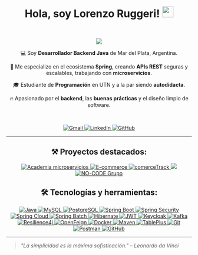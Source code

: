 <h1 align="center">
Hola, soy Lorenzo Ruggeri!
  <a href="https://github.com/lorenzoR22" target="_blank">
    <img src="https://media.giphy.com/media/hvRJCLFzcasrR4ia7z/giphy.gif" width="30">
  </a>
</h1>

<br/>
<p align="center">
  <a href="https://github.com/lorenzoR22">
    <img src="https://readme-typing-svg.herokuapp.com?lines=Desarrollador+Java;Estudiante+de+Programacion+en+UTN;Autodidacta&center=true&width=380&height=45">
  </a>
</p>

<div align="center">
<p>💻 Soy <strong>Desarrollador Backend Java</strong> de Mar del Plata, Argentina.</p>
<p>🌱 Me especializo en el ecosistema <strong>Spring</strong>, creando <strong>APIs REST</strong> seguras y escalables, trabajando con <strong>microservicios</strong>.</p>
<p>🎓 Estudiante de <strong>Programación</strong> en UTN y a la par siendo <strong>autodidacta</strong>.</p>
<p>🔥 Apasionado por el <strong>backend</strong>, las <strong>buenas prácticas</strong> y el diseño limpio de software.</p>
</div>

<br/>

<p align="center">
  <a href="mailto:lorenzor431@gmail.com">
    <img src="https://img.shields.io/badge/gmail-%23EA4335.svg?style=plastic&logo=gmail&logoColor=white" alt="Gmail"/>
  </a>
  <a href="https://www.linkedin.com/in/lorenzo22/">
    <img src="https://img.shields.io/badge/linkedin-%230A66C2.svg?style=plastic&logo=linkedin&logoColor=white" alt="LinkedIn"/>
  </a>
  <a href="https://github.com/lorenzoR22">
    <img src="https://img.shields.io/badge/github-%23181717.svg?style=plastic&logo=github&logoColor=white" alt="GitHub"/>
  </a>
</p>

---

<h2 align="center">
  ⚒️ Proyectos destacados:
</h2>

<div align="center">
  <p>
    <a href="https://github.com/lorenzoR22/Academia-microservicios.git">
      <img src="https://github-readme-stats.vercel.app/api/pin/?username=lorenzoR22&repo=Academia-microservicios&title_color=ffffff&text_color=dddddd&bg_color=0d1117&icon_color=6DB33F" alt="Academia microservicios" />
    </a>
    <a href="https://github.com/lorenzoR22/E-commerce.git">
      <img src="https://github-readme-stats.vercel.app/api/pin/?username=lorenzoR22&repo=E-commerce&title_color=ffffff&text_color=dddddd&bg_color=0d1117&icon_color=6DB33F" alt="E-commerce" />
    </a>
    <a href="https://github.com/lorenzoR22/comerceTrack.git">
      <img src="https://github-readme-stats.vercel.app/api/pin/?username=lorenzoR22&repo=comerceTrack&title_color=ffffff&text_color=dddddd&bg_color=0d1117&icon_color=6DB33F" alt="comerceTrack" />
    </a>
    <a href="https://github.com/lorenzoR22/auth-api.git">
      <img src="https://github-readme-stats.vercel.app/api/pin/?username=lorenzoR22&repo=auth-api&title_color=ffffff&text_color=dddddd&bg_color=0d1117&icon_color=6DB33F" />
    </a>
    <a href="https://github.com/nericarrera/NO-CODE---Grupo.git">
      <img src="https://github-readme-stats.vercel.app/api/pin/?username=nericarrera&repo=NO-CODE---Grupo&title_color=ffffff&text_color=dddddd&bg_color=0d1117&icon_color=6DB33F" alt="NO-CODE Grupo" />
    </a>
  </p>
</div>


<h2 align="center">
  🛠️ Tecnologías y herramientas:
</h2>

<p align="center">
  <a href="https://www.java.com">
    <img alt="Java" src="https://img.shields.io/badge/Java-%23b07219.svg?style=for-the-badge&logo=java&logoColor=white"/>
  </a>
  <a href="https://www.mysql.com">
    <img alt="MySQL" src="https://img.shields.io/badge/MySQL-00758F?style=for-the-badge&logo=mysql&logoColor=white"/>
  </a>
  <a href="https://www.postgresql.org/">
    <img alt="PostgreSQL" src="https://img.shields.io/badge/PostgreSQL-316192?style=for-the-badge&logo=postgresql&logoColor=white"/>
  </a>
  <a href="https://spring.io/">
    <img alt="Spring Boot" src="https://img.shields.io/badge/Spring_Boot-6DB33F?style=for-the-badge&logo=springboot&logoColor=white"/>
  </a>
  <a href="https://spring.io/projects/spring-security">
    <img alt="Spring Security" src="https://img.shields.io/badge/Spring_Security-6DB33F?style=for-the-badge&logo=springsecurity&logoColor=white"/>
  </a>
  <a href="https://spring.io/projects/spring-cloud">
    <img alt="Spring Cloud" src="https://img.shields.io/badge/Spring_Cloud-6DB33F?style=for-the-badge&logo=spring&logoColor=white"/>
  </a>
  <a href="https://spring.io/projects/spring-batch">
    <img alt="Spring Batch" src="https://img.shields.io/badge/Spring_Batch-6DB33F?style=for-the-badge&logo=spring&logoColor=white"/>
  </a>
  <a href="https://hibernate.org/">
    <img alt="Hibernate" src="https://img.shields.io/badge/Hibernate-59666C?style=for-the-badge&logo=hibernate&logoColor=white"/>
  </a>
  <a href="https://jwt.io/">
    <img alt="JWT" src="https://img.shields.io/badge/JWT-black?style=for-the-badge&logo=JSON%20web%20tokens"/>
  </a>
  <a href="https://www.keycloak.org/">
    <img alt="Keycloak" src="https://img.shields.io/badge/Keycloak-0072C6?style=for-the-badge"/>
  </a>
  <a href="https://kafka.apache.org/">
    <img alt="Kafka" src="https://img.shields.io/badge/Kafka-231F20?style=for-the-badge&logo=apachekafka&logoColor=white"/>
  </a>
  <a href="https://resilience4j.readme.io/">
    <img alt="Resilience4j" src="https://img.shields.io/badge/Resilience4j-23B0BE?style=for-the-badge"/>
  </a>
  <a href="https://docs.spring.io/spring-cloud-openfeign/">
    <img alt="OpenFeign" src="https://img.shields.io/badge/OpenFeign-46A2F1?style=for-the-badge"/>
  </a>
  <a href="https://www.docker.com/">
    <img alt="Docker" src="https://img.shields.io/badge/Docker-2496ED?style=for-the-badge&logo=docker&logoColor=white"/>
  </a>
  <a href="https://maven.apache.org/">
    <img alt="Maven" src="https://img.shields.io/badge/Maven-C71A36?style=for-the-badge&logo=apachemaven&logoColor=white"/>
  </a>
  <a href="https://tableplus.com/">
    <img alt="TablePlus" src="https://img.shields.io/badge/TablePlus-F48015?style=for-the-badge&logo=tableplus&logoColor=white"/>
  </a>
  <a href="https://git-scm.com/">
    <img alt="Git" src="https://img.shields.io/badge/Git-%23F05033.svg?style=for-the-badge&logo=git&logoColor=white"/>
  </a>
  <a href="https://www.postman.com/">
    <img alt="Postman" src="https://img.shields.io/badge/Postman-FF6C37?style=for-the-badge&logo=postman&logoColor=white"/>
  </a>
  <a href="https://github.com/">
    <img alt="GitHub" src="https://img.shields.io/badge/GitHub-181717?style=for-the-badge&logo=github&logoColor=white"/>
  </a>
</p>

---

> *"La simplicidad es la máxima sofisticación." – Leonardo da Vinci*

